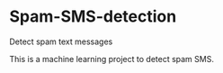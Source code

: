 # Spam-SMS-detection
Detect spam text messages

This is a machine learning project to detect spam SMS.
